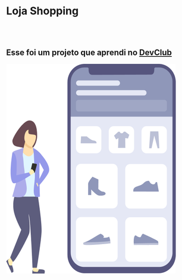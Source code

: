 <h1>Loja Shopping</h1>
<br>
<br>
<h2>Esse foi um projeto que aprendi no <a href="htpps://rodolfomori.com.br/devclub">DevClub</a></h2>
<img src="https://github.com/fabiweb/Loja-Shopping/blob/master/img.png?raw=true"/>
